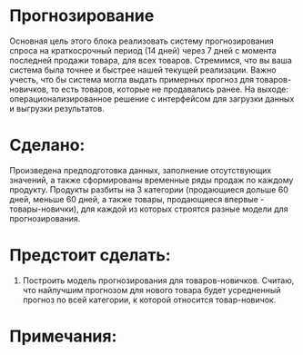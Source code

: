 # Прогнозирование    
Основная цель этого блока реализовать систему прогнозирования спроса на краткосрочный период (14 дней) через 7 дней с момента последней продажи товара, для всех товаров. Стремимся, что вы ваша система была точнее и быстрее нашей текущей реализации. Важно учесть, что бы система могла выдать примерных прогноз для товаров-новичков, то есть товаров, которые не продавались ранее. 
На выходе: операционализированное решение с интерфейсом для загрузки данных и выгрузки результатов. 
# Сделано:  
Произведена предподготовка данных, заполнение отсутствующих значений, а также сформированы временные ряды продаж по каждому продукту. Продукты разбиты на 3 категории (продающиеся дольше 60 дней, меньше 60 дней, а также товары, продающиеся впервые - товары-новички), для каждой из которых строятся разные модели для прогнозирования.
# Предстоит сделать:   
1) Построить модель прогнозирования для товаров-новичков. Считаю, что найлучшим прогнозом для нового товара будет усредненный прогноз по всей категории, к которой относится товар-новичок.
# Примечания: 
